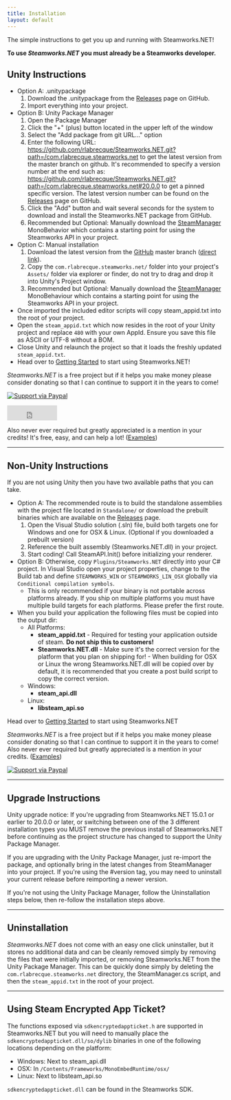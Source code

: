 ```yaml
---
title: Installation
layout: default
---
```

The simple instructions to get you up and running with Steamworks.NET!

**To use _Steamworks.NET_ you must already be a Steamworks developer.**

## Unity Instructions

* Option A: .unitypackage
  1. Download the .unitypackage from the [Releases](https://github.com/rlabrecque/Steamworks.NET/releases) page on GitHub.
  2. Import everything into your project.
* Option B: Unity Package Manager
  1. Open the Package Manager
  2. Click the "+" (plus) button located in the upper left of the window
  3. Select the "Add package from git URL..." option
  4. Enter the following URL: <https://github.com/rlabrecque/Steamworks.NET.git?path=/com.rlabrecque.steamworks.net> to get the latest version from the master branch on github. It's recommended to specify a version number at the end such as: <https://github.com/rlabrecque/Steamworks.NET.git?path=/com.rlabrecque.steamworks.net#20.0.0> to get a pinned specific version. The latest version number can be found on the [Releases](https://github.com/rlabrecque/Steamworks.NET/releases) page on GitHub.
  5. Click the "Add" button and wait several seconds for the system to download and install the Steamworks.NET package from GitHub.
  6. Recommended but Optional: Manually download the [SteamManager](https://raw.githubusercontent.com/rlabrecque/SteamManager/master/SteamManager.cs) MonoBehavior which contains a starting point for using the Steamworks API in your project.
* Option C: Manual installation
  1. Download the latest version from the [GitHub](https://github.com/rlabrecque/Steamworks.NET) master branch ([direct link](https://github.com/rlabrecque/Steamworks.NET/archive/master.zip)).
  2. Copy the `com.rlabrecque.steamworks.net/` folder into your project's `Assets/` folder via explorer or finder, do not try to drag and drop it into Unity's Project window.
  3. Recommended but Optional: Manually download the [SteamManager](https://raw.githubusercontent.com/rlabrecque/SteamManager/master/SteamManager.cs) MonoBehaviour which contains a starting point for using the Steamworks API in your project.
* Once imported the included editor scripts will copy steam_appid.txt into the root of your project.
* Open the `steam_appid.txt` which now resides in the root of your Unity project and replace `480` with your own AppId. Ensure you save this file as ASCII or UTF-8 without a BOM.
* Close Unity and relaunch the project so that it loads the freshly updated `steam_appid.txt`.
* Head over to [Getting Started](/gettingstarted/) to start using Steamworks.NET!

_Steamworks.NET_ is a free project but if it helps you make money please consider donating so that I can continue to support it in the years to come!

[![Support via Paypal](https://www.paypalobjects.com/en_US/i/btn/btn_donateCC_LG.gif)](https://www.paypal.com/cgi-bin/webscr?cmd=_s-xclick&hosted_button_id=YFZZER8VNXKRC)

<iframe src="https://github.com/sponsors/rlabrecque/button" title="Sponsor rlabrecque" height="35" width="116" style="border: 0;"></iframe>

Also never ever required but greatly appreciated is a mention in your credits! It's free, easy, and can help a lot! ([Examples](http://www.mobygames.com/developer/sheet/view/developerId,714285/))

---

## Non-Unity Instructions

If you are not using Unity then you have two available paths that you can take.

* Option A: The recommended route is to build the standalone assemblies with the project file located in `Standalone/` or download the prebuilt binaries which are available on the [Releases](https://github.com/rlabrecque/Steamworks.NET/releases) page.
  1. Open the Visual Studio solution (.sln) file, build both targets one for Windows and one for OSX & Linux. (Optional if you downloaded a prebuilt version)
  2. Reference the built assembly (Steamworks.NET.dll) in your project.
  3. Start coding! Call SteamAPI.Init() before initializing your renderer.
* Option B: Otherwise, copy `Plugins/Steamworks.NET` directly into your C# project. In Visual Studio open your project properties, change to the Build tab and define `STEAMWORKS_WIN` or `STEAMWORKS_LIN_OSX` globally via `Conditional compilation symbols`.
  * This is only recommended if your binary is not portable across platforms already. If you ship on multiple platforms you must have multiple build targets for each platforms. Please prefer the first route.
* When you build your application the following files must be copied into the output dir:
  * All Platforms:
    * **steam_appid.txt** - Required for testing your application outside of steam. **Do not ship this to customers!**
    * **Steamworks.NET.dll** - Make sure it's the correct version for the platform that you plan on shipping for! - When building for OSX or Linux the wrong Steamworks.NET.dll will be copied over by default, it is recommended that you create a post build script to copy the correct version.
  * Windows:
    * **steam_api.dll**
  * Linux:
    * **libsteam_api.so**

Head over to [Getting Started](/gettingstarted/) to start using Steamworks.NET

_Steamworks.NET_ is a free project but if it helps you make money please consider donating so that I can continue to support it in the years to come!
Also never ever required but greatly appreciated is a mention in your credits. ([Examples](http://www.mobygames.com/developer/sheet/view/developerId,714285/))

[![Support via Paypal](https://www.paypalobjects.com/en_US/i/btn/btn_donateCC_LG.gif)](https://www.paypal.com/cgi-bin/webscr?cmd=_s-xclick&hosted_button_id=YFZZER8VNXKRC)

---

## Upgrade Instructions

Unity upgrade notice: If you're upgrading from Steamworks.NET 15.0.1 or earlier to 20.0.0 or later, or switching between one of the 3 different installation types you MUST remove the previous install of Steamworks.NET before continuing as the project structure has changed to support the Unity Package Manager.

If you are upgrading with the Unity Package Manager, just re-import the package, and optionally bring in the latest changes from SteamManager into your project. If you're using the #version tag, you may need to uninstall your current release before reimporting a newer version.

If you're not using the Unity Package Manager, follow the Uninstallation steps below, then re-follow the installation steps above.

---

## Uninstallation

_Steamworks.NET_ does not come with an easy one click uninstaller, but it stores no additional data and can be cleanly removed simply by removing the files that were initially imported, or removing Steamworks.NET from the Unity Package Manager. This can be quickly done simply by deleting the `com.rlabrecque.steamworks.net` directory, the SteamManager.cs script, and then the `steam_appid.txt` in the root of your project.

---

## Using Steam Encrypted App Ticket?

The functions exposed via `sdkencryptedappticket.h` are supported in Steamworks.NET but you will need to manually place the `sdkencryptedappticket.dll/so/dylib` binaries in one of the following locations depending on the platform:

* Windows: Next to steam_api.dll
* OSX: In `/Contents/Frameworks/MonoEmbedRuntime/osx/`
* Linux: Next to libsteam_api.so

`sdkencryptedappticket.dll` can be found in the Steamworks SDK.
